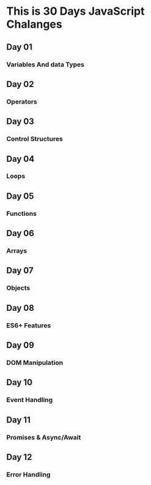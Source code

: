# This is 30 Days JavaScript Chalanges
## Day 01 
### Variables And data Types

## Day 02
### Operators

## Day 03
### Control Structures

## Day 04
### Loops

## Day 05
### Functions

## Day 06
### Arrays

## Day 07
### Objects

## Day 08
### ES6+ Features

## Day 09
### DOM Manipulation

## Day 10
### Event Handling

## Day 11
### Promises & Async/Await

## Day 12
### Error Handling